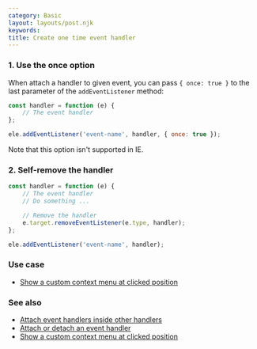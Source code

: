 ```yaml
---
category: Basic
layout: layouts/post.njk
keywords:
title: Create one time event handler
---
```


### 1. Use the once option

When attach a handler to given event, you can pass `{ once: true }` to the last parameter of the `addEventListener` method:

```js
const handler = function (e) {
    // The event handler
};

ele.addEventListener('event-name', handler, { once: true });
```

Note that this option isn't supported in IE.

### 2. Self-remove the handler

```js
const handler = function (e) {
    // The event handler
    // Do something ...

    // Remove the handler
    e.target.removeEventListener(e.type, handler);
};

ele.addEventListener('event-name', handler);
```

### Use case

-   [Show a custom context menu at clicked position](/show-a-custom-context-menu-at-clicked-position)

### See also

-   [Attach event handlers inside other handlers](/attach-event-handlers-inside-other-handlers)
-   [Attach or detach an event handler](/attach-or-detach-an-event-handler)
-   [Show a custom context menu at clicked position](/show-a-custom-context-menu-at-clicked-position)
